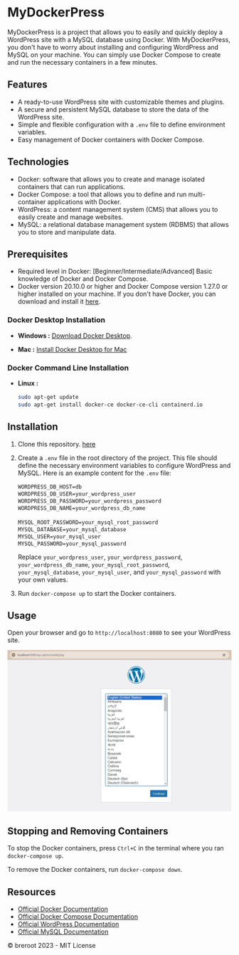 # MyDockerPress

MyDockerPress is a project that allows you to easily and quickly deploy a WordPress site with a MySQL database using Docker. With MyDockerPress, you don't have to worry about installing and configuring WordPress and MySQL on your machine. You can simply use Docker Compose to create and run the necessary containers in a few minutes.

## Features

- A ready-to-use WordPress site with customizable themes and plugins.
- A secure and persistent MySQL database to store the data of the WordPress site.
- Simple and flexible configuration with a `.env` file to define environment variables.
- Easy management of Docker containers with Docker Compose.

## Technologies

- Docker: software that allows you to create and manage isolated containers that can run applications.
- Docker Compose: a tool that allows you to define and run multi-container applications with Docker.
- WordPress: a content management system (CMS) that allows you to easily create and manage websites.
- MySQL: a relational database management system (RDBMS) that allows you to store and manipulate data.

## Prerequisites

- Required level in Docker: [Beginner/Intermediate/Advanced] Basic knowledge of Docker and Docker Compose.
- Docker version 20.10.0 or higher and Docker Compose version 1.27.0 or higher installed on your machine. If you don't have Docker, you can download and install it [here](https://www.docker.com/get-started).

### Docker Desktop Installation

- **Windows :** [Download Docker Desktop](https://desktop.docker.com/win/main/amd64/Docker%20Desktop%20Installer.exe).

- **Mac :** [Install Docker Desktop for Mac](https://docs.docker.com/desktop/install/mac-install/)

### Docker Command Line Installation

- **Linux :**
  ```bash
  sudo apt-get update
  sudo apt-get install docker-ce docker-ce-cli containerd.io
  ```

## Installation

1. Clone this repository. [here](https://github.com/Monsieur9Bre99/MyDockerPress.git)
2. Create a `.env` file in the root directory of the project. This file should define the necessary environment variables to configure WordPress and MySQL. Here is an example content for the `.env` file:

    ```env
    WORDPRESS_DB_HOST=db
    WORDPRESS_DB_USER=your_wordpress_user
    WORDPRESS_DB_PASSWORD=your_wordpress_password
    WORDPRESS_DB_NAME=your_wordpress_db_name

    MYSQL_ROOT_PASSWORD=your_mysql_root_password
    MYSQL_DATABASE=your_mysql_database
    MYSQL_USER=your_mysql_user
    MYSQL_PASSWORD=your_mysql_password
    ```

    Replace `your_wordpress_user`, `your_wordpress_password`, `your_wordpress_db_name`, `your_mysql_root_password`, `your_mysql_database`, `your_mysql_user`, and `your_mysql_password` with your own values.

3. Run `docker-compose up` to start the Docker containers.

## Usage

Open your browser and go to `http://localhost:8080` to see your WordPress site.

![Screenshot of the WordPress site](./image.jpg)

## Stopping and Removing Containers

To stop the Docker containers, press `Ctrl+C` in the terminal where you ran `docker-compose up`.

To remove the Docker containers, run `docker-compose down`.

## Resources

- [Official Docker Documentation](https://docs.docker.com/)
- [Official Docker Compose Documentation](https://docs.docker.com/compose/)
- [Official WordPress Documentation](https://wordpress.org/support/documentation/)
- [Official MySQL Documentation](https://dev.mysql.com/doc/)


© breroot 2023 - MIT License
```
